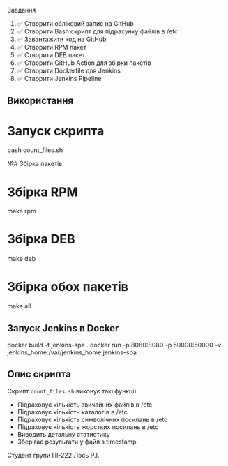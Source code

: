 Завдання
1. ✅ Створити обліковий запис на GitHub
2. ✅ Створити Bash скрипт для підрахунку файлів в /etc
3. ✅ Завантажити код на GitHub
4. ✅ Створити RPM пакет
5. ✅ Створити DEB пакет
6. ✅ Створити GitHub Action для збірки пакетів
7. ✅ Створити Dockerfile для Jenkins
8. ✅ Створити Jenkins Pipeline

## Використання
# Запуск скрипта
bash count_files.sh

№# Збірка пакетів
# Збірка RPM
make rpm

# Збірка DEB
make deb

# Збірка обох пакетів
make all

## Запуск Jenkins в Docker
docker build -t jenkins-spa .
docker run -p 8080:8080 -p 50000:50000 -v jenkins_home:/var/jenkins_home jenkins-spa

## Опис скрипта

Скрипт `count_files.sh` виконує такі функції:
- Підраховує кількість звичайних файлів в /etc
- Підраховує кількість каталогів в /etc
- Підраховує кількість символічних посилань в /etc
- Підраховує кількість жорстких посилань в /etc
- Виводить детальну статистику
- Зберігає результати у файл з timestamp

Студент групи ПІ-222
Лось Р.І.

